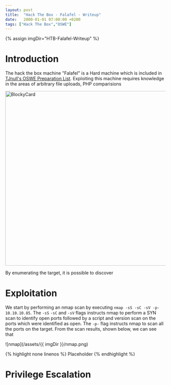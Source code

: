 ```yaml
---
layout: post
title:  "Hack The Box - Falafel - Writeup"
date:   2000-01-01 07:00:00 +0200
tags: ["Hack The Box","OSWE"]
---
```

{% assign imgDir="HTB-Falafel-Writeup" %}

# Introduction
The hack the box machine "Falafel" is a Hard machine which is included in [TJnull's OSWE Preparation List](https://docs.google.com/spreadsheets/d/1dwSMIAPIam0PuRBkCiDI88pU3yzrqqHkDtBngUHNCw8/edit#gid=665299979). Exploiting this machine requires knowledge in the areas of arbitrary file uploads, PHP comparisions

<img style="Width:550px;" src="/assets/{{ imgDir }}/card.png" alt="BlockyCard">

By enumerating the target, it is possible to discover 

# Exploitation
We start by performing an nmap scan by executing `nmap -sS -sC -sV -p- 10.10.10.85`. The `-sS` `-sC` and `-sV` flags instructs nmap to perform a SYN scan to identify open ports followed by a script and version scan on the ports which were identified as open. The `-p-` flag instructs nmap to scan all the ports on the target. From the scan results, shown below, we can see that 

![nmap](/assets/{{ imgDir }}/nmap.png)


{% highlight none linenos %}
Placeholder
{% endhighlight %}

# Privilege Escalation

